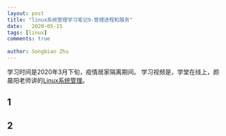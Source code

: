 ```yaml
---
layout: post
title: "linux系统管理学习笔记9-管理进程和服务"
date:   2020-05-15
tags: [linux]
comments: true
 
author: Songbiao Zhu
---
```


学习时间是2020年3月下旬，疫情居家隔离期间。
学习视频是，学堂在线上，颜晨阳老师讲的[Linux系统管理](https://www.icourse163.org/course/NBCC-437004)。

<!-- more -->

## 1





## 2



